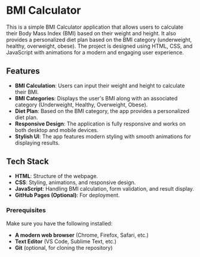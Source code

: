 # BMI Calculator

This is a simple BMI Calculator application that allows users to calculate their Body Mass Index (BMI) based on their weight and height. It also provides a personalized diet plan based on the BMI category (underweight, healthy, overweight, obese). The project is designed using HTML, CSS, and JavaScript with animations for a modern and engaging user experience.

## Features

- **BMI Calculation**: Users can input their weight and height to calculate their BMI.
- **BMI Categories**: Displays the user's BMI along with an associated category (Underweight, Healthy, Overweight, Obese).
- **Diet Plan**: Based on the BMI category, the app provides a personalized diet plan.
- **Responsive Design**: The application is fully responsive and works on both desktop and mobile devices.
- **Stylish UI**: The app features modern styling with smooth animations for displaying results.

## Tech Stack

- **HTML**: Structure of the webpage.
- **CSS**: Styling, animations, and responsive design.
- **JavaScript**: Handling BMI calculation, form validation, and result display.
- **GitHub Pages (Optional)**: For deployment.


### Prerequisites

Make sure you have the following installed:

- **A modern web browser** (Chrome, Firefox, Safari, etc.)
- **Text Editor** (VS Code, Sublime Text, etc.)
- **Git** (optional, for cloning the repository)


